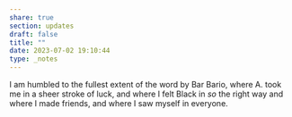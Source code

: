 ```yaml
---
share: true
section: updates
draft: false
title: ""
date: 2023-07-02 19:10:44
type: _notes
---
```



I am humbled to the fullest extent of the word by Bar Bario, where A. took me in a sheer stroke of luck, and where I felt Black in _so_ the right way and where I made friends, and where I saw myself in everyone. 
